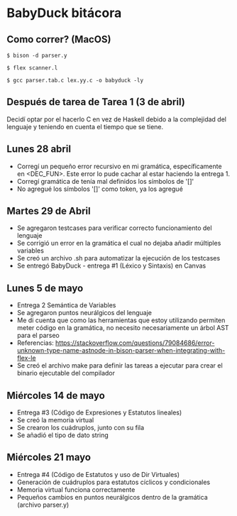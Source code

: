 # BabyDuck bitácora

## Como correr? (MacOS)
`$ bison -d parser.y`

`$ flex scanner.l`

`$ gcc parser.tab.c lex.yy.c -o babyduck -ly`

## Después de tarea de Tarea 1 (3 de abril)
Decidí optar por el hacerlo C en vez de Haskell debido a la complejidad del lenguaje y teniendo en cuenta el tiempo que se tiene.

## Lunes 28 abril
- Corregí un pequeño error recursivo en mi gramática, específicamente en <DEC_FUN>. Este error lo pude cachar al estar haciendo la entrega 1.
- Corregí gramática de <FUNCS> tenía mal definidos los símbolos de '[]'
- No agregué los símbolos '[]' como token, ya los agregué

## Martes 29 de Abril
- Se agregaron testcases para verificar correcto funcionamiento del lenguaje
- Se corrigió un error en la gramática el cual no dejaba añadir múltiples variables
- Se creó un archivo .sh para automatizar la ejecución de los testcases
- Se entregó BabyDuck - entrega #1 (Léxico y Sintaxis) en Canvas

## Lunes 5 de mayo
- Entrega 2 Semántica de Variables
- Se agregaron puntos neurálgicos del lenguaje
- Me di cuenta que como las herramientas que estoy utilizando permiten meter código en la gramática, no necesito necesariamente un árbol AST para el parseo
- Referencias: https://stackoverflow.com/questions/79084686/error-unknown-type-name-astnode-in-bison-parser-when-integrating-with-flex-le
- Se creó el archivo make para definir las tareas a ejecutar para crear el binario ejecutable del compilador

## Miércoles 14 de mayo
- Entrega #3 (Código de Expresiones y Estatutos lineales)
- Se creó la memoria virtual
- Se crearon los cuádruplos, junto con su fila
- Se añadió el tipo de dato string

## Miércoles 21 mayo
- Entrega #4 (Código de Estatutos y uso de Dir Virtuales)
- Generación de cuádruplos para estatutos cíclicos y condicionales
- Memoria virtual funciona correctamente
- Pequeños cambios en puntos neurálgicos dentro de la gramática (archivo parser.y)